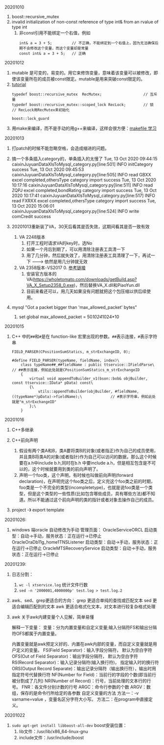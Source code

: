 20201010
1. boost::recursive_mutex
2. invalid initialization of non-const reference of type int& from an rvalue of type int
    1. 非const引用不能绑定一个右值，例如
        ```
        int& a = 3 + 5;         // 不正确，不能绑定到一个右值上，因为无法确保后期不会修改这个变量，而这个变量却是常量
        const int& a = 3 + 5;   // 正确
        ```
        
20201012
1. mutable 是可变的，易变的。用它来修饰变量，意味着该变量可以被修改，即使该变量所在的成员被const限定。mutable是用来突破const限定的。
2.  [tutorial](https://www.boost.org/doc/libs/1_74_0/doc/html/thread/synchronization.html#thread.synchronization.mutex_types)
    ```
    typedef boost::recursive_mutex  RecMutex;                   // 互斥量
    typedef boost::recursive_mutex::scoped_lock RecLock;        // 锁
    // RecLock用RecMutex来初始化
    ```
    ```
    boost::lock_guard
    ```
3. 用make来编译，而不是手动的用g++来编译，这样会很方便：[makefile 学习](https://blog.csdn.net/wcl199274/article/details/39140459?utm_medium=distribute.pc_relevant_t0.none-task-blog-BlogCommendFromMachineLearnPai2-1.channel_param&depth_1-utm_source=distribute.pc_relevant_t0.none-task-blog-BlogCommendFromMachineLearnPai2-1.channel_param)

20201013
1. 打patch的时候不能忽略空格，会造成缩进的问题。
2. 搞一个多条插入category的，单条插入的太慢了
Tue, 13 Oct 2020 09:44:15 caixinJuyuanDataXlsToMysql_category.py[line:501] INFO initCategory success
Tue, 13 Oct 2020 09:45:53 caixinJuyuanDataXlsToMysql_category.py[line:505] INFO read GBXX excel completed,othersType category import success
Tue, 13 Oct 2020 10:17:16 caixinJuyuanDataXlsToMysql_category.py[line:511] INFO read ZQPJ excel completed,bondRating category import success
Tue, 13 Oct 2020 10:17:41 caixinJuyuanDataXlsToMysql_category.py[line:517] INFO read FXRXX excel completed,othersType category import success
Tue, 13 Oct 2020 15:06:01 caixinJuyuanDataXlsToMysql_category.py[line:524] INFO write comCredit success

3. 20201013重新装了VA，30天后看其是否失效，这期间看其是否一致有效
    1. VA 2248版本
        1. 打开工程时请求VA的key时，选No
        2. 如果一个月后到期了，可以用清除注册表工具清一下
        3. 用了几分钟，然后就失效了，用清除注册表工具清理了一下，再试一下 ---> 依然是用几分钟就无效
    2. VA 2358版本-VS2017
        0. [参考链接](https://www.wotianna.com/visualassistx/)
        1. 安装官方版本的VA(https://wholetomato.com/downloads/getBuild.asp?VA_X_Setup2358_0.exe)，然后替换VA_X.dll和PiaoYun.dll
        2. 目前来看还可以，用几天如果没有问题就把这个包压缩以供后续使用。
    
4. mysql "Got a packet bigger than 'max_allowed_packet' bytes"
    1. set global max_allowed_packet = 50*1024*1024*10
    
20201015
1. C++ 中的`##`和`#`是在 function-like 宏里出现的参数。`##`表示连接，`#`表示字符串
    ```
    FIELD_PARSER(CPositionSumStatics, m_strExchangeID, 0);
    
    #define FIELD_PARSER(typeName, fieldName, index)\
        class typeName##_##fieldName : public ttservice::IFieldParse\                                       // ##表示连接，例如此处就是CPositionSumStatics_m_strExchangeID
        {
            virtual void appendToBuilder_v1(bson::bob& objBuilder, const ttservice::IData* pData) const\
            {\
                utils::appendToBuilder(objBuilder, #fieldName, ((typeName*)pData)->fieldName);\             // #表示字符串，例如此处就是"m_strExchangeID"
            };\
        }
    ```


20201016
1. C++多继承
2. C++前向声明
    1. 假设有两个类A和B，类A要将类B的对象(或者指正)作为自己的成员使用，并且类B将类A的对象(或者指针)作为自己可以访问的数据，那么这个时候要在a.h中include b.h,同时在b.h 中要include a.h，但是相互包含是不可以的，这个时候就要用到类的前向声明了。
    2. 声明一个foo类，这个声明，有时候也叫做前向声明(forward declaration)，在声明完这个foo类之后，定义完这个foo类之前的时期，foo类是一个不完全的类型(incompletetype)，也就是说foo类是一个类型，但是这个类型的一些性质(比如包含哪些成员，具有哪些方法)都不知道。所以不能通过这个前向声明的类的指针或者对象去操作自己的成员。


1. project -》 export template



20201026:
1. windows 端oracle 自动修改为手动
    管理页面：
    OracleServiceORCL 启动类型：自动->手动，服务状态：正在运行->已停止
    OracleOraDb11g_home1TNSListener 启动类型：自动->手动，服务状态：正在运行->已停止
    OracleMTSRecoveryService 启动类型：自动->手动，服务状态：正在运行->已停止

20201239:
1. 日志分割：
    1. `wc -l xtservice.log` 统计文件行数
    2. `sed -n '2000001,4000000p' test.log > test.log.2`
2. awk、sed、grep更适合的方向：
    grep 更适合单纯的查找或匹配文本
    sed 更适合编辑匹配到的文本
    awk 更适合格式化文本，对文本进行较复杂格式处理
3. awk
    关于awk内建变量个人见解，简单易懂

    解释一下变量：
    变量：分为内置变量和自定义变量;输入分隔符FS和输出分隔符OFS都属于内置变量。

    内置变量就是awk预定义好的、内置在awk内部的变量，而自定义变量就是用户定义的变量。
        FS(Field Separator)：输入字段分隔符， 默认为空白字符
        OFS(Out of Field Separator)：输出字段分隔符， 默认为空白字符
        RS(Record Separator)：输入记录分隔符(输入换行符)， 指定输入时的换行符
        ORS(Output Record Separate)：输出记录分隔符（输出换行符），输出时用指定符号代替换行符
        NF(Number for Field)：当前行的字段的个数(即当前行被分割成了几列)
        NR(Number of Record)：行号，当前处理的文本行的行号。
        FNR：各文件分别计数的行号
        ARGC：命令行参数的个数
        ARGV：数组，保存的是命令行所给定的各参数
    自定义变量的方法
        方法一：-v varname=value ，变量名区分字符大小写。
        方法二：在program中直接定义。
                                                                                                                                                










20201022
1. `sudo apt-get install libboost-all-dev` boost安装位置：
	1. lib文件：/usr/lib/x86_64-linux-gnu
	2. include文件：/usr/include/boost











































